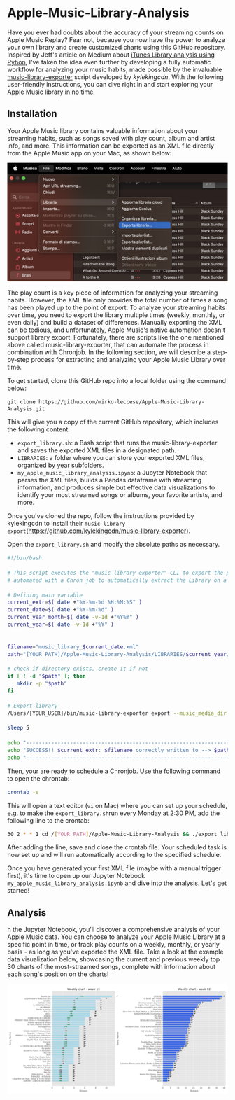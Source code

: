 # Apple-Music-Library-Analysis

Have you ever had doubts about the accuracy of your streaming counts on Apple Music Replay? Fear not, because you now have the power to analyze your own library and create customized charts using this GitHub repository. Inspired by Jeff's article on Medium about [iTunes Library analysis using Pyhon](https://leojosefm.medium.com/python-analyzing-itunes-library-97bec60e13cb), I've taken the idea even further by developing a fully automatic workflow for analyzing your music habits, made possible by the invaluable [music-library-exporter](https://github.com/kylekingcdn/music-library-exporter) script developed by *kylekingcdn*. With the following user-friendly instructions, you can dive right in and start exploring your Apple Music library in no time. 

## Installation
Your Apple Music library contains valuable information about your streaming habits, such as songs saved with play count, album and artist info, and more. This information can be exported as an XML file directly from the Apple Music app on your Mac, as shown below:


![How to export the XML file](img/export_library.png)

The play count is a key piece of information for analyzing your streaming habits. However, the XML file only provides the total number of times a song has been played up to the point of export. To analyze your streaming habits over time, you need to export the library multiple times (weekly, monthly, or even daily) and build a dataset of differences. Manually exporting the XML can be tedious, and unfortunately, Apple Music's native automation doesn't support library export. Fortunately, there are scripts like the one mentioned above called music-library-exporter, that can automate the process in combination with Chronjob. In the following section, we will describe a step-by-step process for extracting and analyzing your Apple Music Library over time.

To get started, clone this GitHub repo into a local folder using the command below:

```
git clone https://github.com/mirko-leccese/Apple-Music-Library-Analysis.git
```

This will give you a copy of the current GitHub repository, which includes the following content:

- ```export_library.sh```: a Bash script that runs the music-library-exporter and saves the exported XML files in a designated path.
- ```LIBRARIES```: a folder where you can store your exported XML files, organized by year subfolders.
- ```my_apple_music_library_analysis.ipynb```: a Jupyter Notebook that parses the XML files, builds a Pandas dataframe with streaming information, and produces simple but effective data visualizations to identify your most streamed songs or albums, your favorite artists, and more.

Once you've cloned the repo, follow the instructions provided by kylekingcdn to install their  ```music-library-export```(https://github.com/kylekingcdn/music-library-exporter). 

Open the ```export_library.sh``` and modify the absolute paths as necessary.

```bash
#!/bin/bash

# This script executes the "music-library-exporter" CLI to export the personal Apple Music Library to a given path. It can be
# automated with a Chron job to automatically extract the Library on a monthly basis.

# Defining main variable
current_extr=$( date +"%Y-%m-%d %H:%M:%S" )
current_date=$( date +"%Y-%m-%d" )
current_year_month=$( date -v-1d +"%Y%m" ) 
current_year=$( date -v-1d +"%Y" )


filename="music_library_$current_date.xml"
path="[YOUR_PATH]/Apple-Music-Library-Analysis/LIBRARIES/$current_year/"

# check if directory exists, create it if not
if [ ! -d "$path" ]; then
   mkdir -p "$path"
fi

# Export library
/Users/[YOUR_USER]/bin/music-library-exporter export --music_media_dir "[YOUR_MUSIC_LIBRARY_PATH]" --output_path "$path/$filename"

sleep 5

echo "-------------------------------------------------------------------------------------------"
echo "SUCCESS!! $current_extr: $filename correctly written to --> $path" | tee -a extraction.log
echo "-------------------------------------------------------------------------------------------"
```

Then, your are ready to schedule a Chronjob. Use the following command to open the chrontab:
```bash
crontab -e
```

This will open a text editor (```vi``` on Mac) where you can set up your schedule, e.g. to make the ```export_library.sh```run every Monday at 2:30 PM, add the following line to the crontab:

```bash
30 2 * * 1 cd /[YOUR_PATH]/Apple-Music-Library-Analysis && ./export_library.sh
```
After adding the line, save and close the crontab file. Your scheduled task is now set up and will run automatically according to the specified schedule.

Once you have generated your first XML file (maybe with a manual trigger first), it's time to open up our Jupyter Notebook  ```my_apple_music_library_analysis.ipynb``` and dive into the analysis. Let's get started!

## Analysis
n the Jupyter Notebook, you'll discover a comprehensive analysis of your Apple Music data. You can choose to analyze your Apple Music Library at a specific point in time, or track play counts on a weekly, monthly, or yearly basis - as long as you've exported the XML file. Take a look at the example data visualization below, showcasing the current and previous weekly top 30 charts of the most-streamed songs, complete with information about each song's position on the charts!

![Top 30 Weekly](img/weekly_charts.png)





